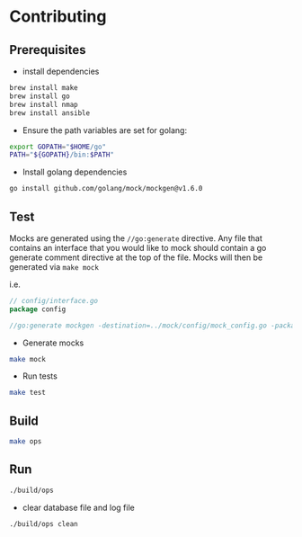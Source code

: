 # Contributing

## Prerequisites

- install dependencies

```bash
brew install make
brew install go
brew install nmap
brew install ansible
```

- Ensure the path variables are set for golang:

```bash
export GOPATH="$HOME/go"
PATH="${GOPATH}/bin:$PATH"
```

- Install golang dependencies

```bash
go install github.com/golang/mock/mockgen@v1.6.0
```

## Test

Mocks are generated using the `//go:generate` directive. Any
file that contains an interface that you would like to mock
should contain a go generate comment directive at the top of
the file. Mocks will then be generated via `make mock`

i.e.

```go
// config/interface.go
package config

//go:generate mockgen -destination=../mock/config/mock_config.go -package=mock_config . Repo,Service
```

- Generate mocks

```bash
make mock
```

- Run tests

```bash
make test
```

## Build

```bash
make ops
```

## Run

```bash
./build/ops
```

- clear database file and log file

```bash
./build/ops clean
```
